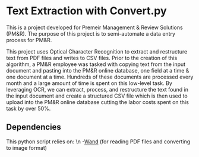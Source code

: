 # Text Extraction with Convert.py
This is a project developed for Premeir Management & Review Solutions (PM&R).
The purpose of this project is to semi-automate a data entry process for PM&R.

This project uses Optical Character Recognition to extract and restructure text from PDF files and writes to CSV files. 
Prior to the creation of this algorithm, a PM&R employee was tasked with copying text from the input document and pasting into the PM&R online database, one field at a time & one document at a time. Hundreds of these documents are processed every month and a large amount of time is spent on this low-level task.
By leveraging OCR, we can extract, process, and restructure the text found in the input document and create a structured CSV file which is then used to upload into the PM&R online database cutting the labor costs spent on this task by over 50%.

## Dependencies
This python script relies on: \n
  -[Wand](http://docs.wand-py.org/en/0.5.7/) (for reading PDF files and converting to image format)
